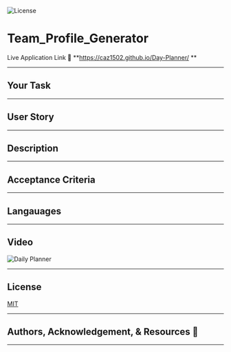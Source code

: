 ![License](https://img.shields.io/static/v1?label=License&message=MIT&color=blue)

# Team_Profile_Generator


Live Application Link 👀 **https://caz1502.github.io/Day-Planner/ **

---

## Your Task

---

## User Story

---

## Description

--- 

## Acceptance Criteria

---

## Langauages

--- 

## Video
![Daily Planner](./assets/images/dailyPlanner.JPG)

---

## License

  [MIT](https://opensource.org/licenses/MIT/)

---

## Authors, Acknowledgement, & Resources 🤝

---
